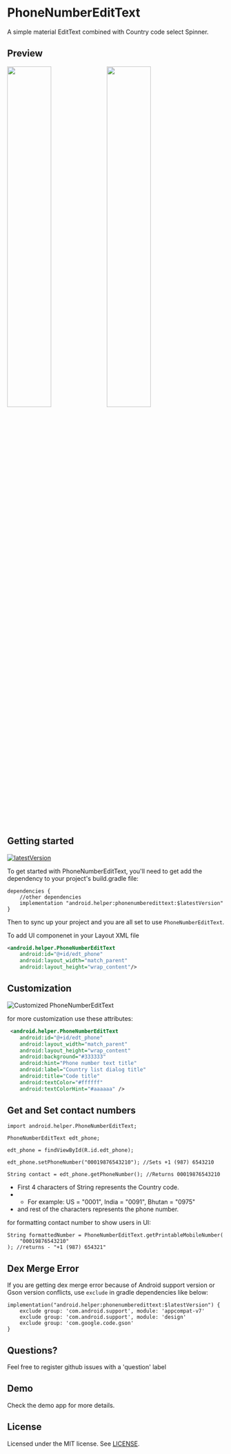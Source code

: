 PhoneNumberEditText
===========

A simple material EditText combined with Country code select Spinner.

Preview
---------------
<p>
    <img src="https://i.imgur.com/q2kBgR3.gif" width="45%" />
    <img src="https://i.imgur.com/w24JbR5.gif" width="45%" />
</p>

Getting started
---------------

[ ![latestVersion](https://api.bintray.com/packages/ankurgecr/phoneNumberEditText/phonenumberedittext/images/download.svg?version=1.0.4) ](https://bintray.com/ankurgecr/phoneNumberEditText/phonenumberedittext/1.0.4/link)

To get started with PhoneNumberEditText, you'll need to get
add the dependency to your project's build.gradle file:
```
dependencies {
    //other dependencies
    implementation "android.helper:phonenumberedittext:$latestVersion"
}
```
Then to sync up your project and you are all set to use `PhoneNumberEditText`.

To add UI componenet in your Layout XML file
```xml
<android.helper.PhoneNumberEditText
    android:id="@+id/edt_phone"
    android:layout_width="match_parent"
    android:layout_height="wrap_content"/>
```

Customization
---------------
![Customized PhoneNumberEditText](https://i.imgur.com/qxN0teu.png)

for more customization use these attributes:
```xml
 <android.helper.PhoneNumberEditText
    android:id="@+id/edt_phone"
    android:layout_width="match_parent"
    android:layout_height="wrap_content"
    android:background="#333333"
    android:hint="Phone number text title"
    android:label="Country list dialog title"
    android:title="Code title"
    android:textColor="#ffffff"
    android:textColorHint="#aaaaaa" />
```
Get and Set contact numbers
--------

```
import android.helper.PhoneNumberEditText;

PhoneNumberEditText edt_phone;

edt_phone = findViewById(R.id.edt_phone);

edt_phone.setPhoneNumber("00019876543210"); //Sets +1 (987) 6543210

String contact = edt_phone.getPhoneNumber(); //Returns 00019876543210
```

- First 4 characters of String represents the Country code.
- - For example: US = "0001", India = "0091", Bhutan = "0975"
- and rest of the characters represents the phone number.

for formatting contact number to show users in UI:
```
String formattedNumber = PhoneNumberEditText.getPrintableMobileNumber(
    "00019876543210"
); //returns - "+1 (987) 654321"
```

Dex Merge Error
--------
If you are getting dex merge error because of Android support version or Gson version conflicts, use `exclude` in gradle dependencies like below:  
```
implementation("android.helper:phonenumberedittext:$latestVersion") {
    exclude group: 'com.android.support', module: 'appcompat-v7'
    exclude group: 'com.android.support', module: 'design'
    exclude group: 'com.google.code.gson'
}
```  

Questions?
--------
Feel free to register github issues with a 'question' label

Demo
--------
Check the demo app for more details.

License
--------
Licensed under the MIT license. See [LICENSE](LICENSE.md).